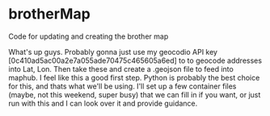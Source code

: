 # brotherMap
Code for updating and creating the brother map

What's up guys. Probably gonna just use my geocodio API key [0c410ad5ac00a2e7a055ade70475c465605a6ed] to to geocode addresses into Lat, Lon. Then take these and create a .geojson file to feed into maphub. I feel like this a good first step. Python is probably the best choice for this, and thats what we'll be using. I'll set up a few container files (maybe, not this weekend, super busy) that we can fill in if you want, or just run with this and I can look over it and provide guidance.
